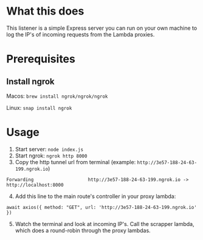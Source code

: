 # What this does

This listener is a simple Express server you can run on your own machine to log the IP's
of incoming requests from the Lambda proxies.

# Prerequisites

## Install ngrok 

Macos: ```brew install ngrok/ngrok/ngrok```

Linux: ```snap install ngrok```

# Usage

1. Start server: ```node index.js```
2. Start ngrok: ```ngrok http 8000```
3. Copy the http tunnel url from terminal (example: ```http://3e57-188-24-63-199.ngrok.io```)
```
Forwarding                    http://3e57-188-24-63-199.ngrok.io -> http://localhost:8000
```

4. Add this line to the main route's controller in your proxy lambda:

```
await axios({ method: "GET", url: 'http://3e57-188-24-63-199.ngrok.io' })
```

5. Watch the terminal and look at incoming IP's.
Call the scrapper lambda, which does a round-robin through the proxy lambdas.